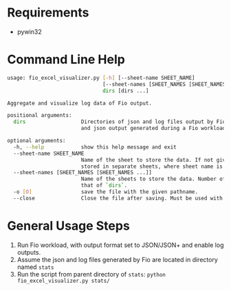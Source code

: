 # Requirements
- pywin32


# Command Line Help

```sh
usage: fio_excel_visualizer.py [-h] [--sheet-name SHEET_NAME]
                               [--sheet-names [SHEET_NAMES [SHEET_NAMES ...]]] [-o [O]] [--close]
                               dirs [dirs ...]

Aggregate and visualize log data of Fio output.

positional arguments:
  dirs                  Directories of json and log files output by Fio. Each directory contains all log     
                        and json output generated during a Fio workload.

optional arguments:
  -h, --help            show this help message and exit
  --sheet-name SHEET_NAME
                        Name of the sheet to store the data. If not given, data in each directories will be  
                        stored in separate sheets, where sheet name is the directory name.
  --sheet-names [SHEET_NAMES [SHEET_NAMES ...]]
                        Name of the sheets to store the data. Number of the names should be the same as      
                        that of `dirs`.
  -o [O]                save the file with the given pathname.
  --close               Close the file after saving. Must be used with `-o`.
```

# General Usage Steps

1. Run Fio workload, with output format set to JSON/JSON+ and enable log outputs.
2. Assume the json and log files generated by Fio are located in directory named `stats`
3.  Run the script from parent directory of `stats`: `python fio_excel_visualizer.py stats/`

